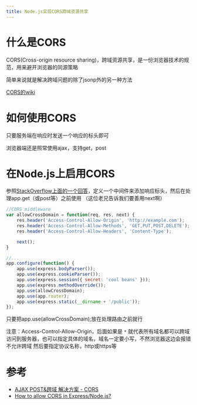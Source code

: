 ```yaml
---
title: Node.js实现CORS跨域资源共享
---
```


# 什么是CORS

CORS(Cross-origin resource sharing)，跨域资源共享，是一份浏览器技术的规范，用来避开浏览器的同源策略

简单来说就是解决跨域问题的除了jsonp外的另一种方法

[CORS的wiki][]

# 如何使用CORS

只要服务端在响应时发送一个响应的标头即可

浏览器端还是照常使用ajax，支持get，post

# 在Node.js上启用CORS

参照[StackOverflow上面的一个回答][How to allow CORS in Express/Node.js?]，定义一个中间件来添加响应标头，然后在处理app.get（或post等）之前使用
（这位老兄告诉我们要善用next啊）

```javascript
//CORS middleware
var allowCrossDomain = function(req, res, next) {
    res.header('Access-Control-Allow-Origin', 'http://example.com');
    res.header('Access-Control-Allow-Methods', 'GET,PUT,POST,DELETE');
    res.header('Access-Control-Allow-Headers', 'Content-Type');

    next();
}

//...
app.configure(function() {
    app.use(express.bodyParser());
    app.use(express.cookieParser());
    app.use(express.session({ secret: 'cool beans' }));
    app.use(express.methodOverride());
    app.use(allowCrossDomain);
    app.use(app.router);
    app.use(express.static(__dirname + '/public'));
});
```

只要把app.use(allowCrossDomain);放在处理路由之前就行

注意：Access-Control-Allow-Origin，后面如果是 `*` 就代表所有域名都可以跨域访问到服务器，也可以指定具体的域名，域名一定要小写，不然浏览器这边会报错不允许跨域
然后要指定协议名称，http或https等

# 参考

* [AJAX POST&跨域 解决方案 - CORS][]
* [How to allow CORS in Express/Node.js?][]




[CORS的wiki]: https://en.wikipedia.org/wiki/Cross-origin_resource_sharing
[How to allow CORS in Express/Node.js?]: http://stackoverflow.com/questions/7067966/how-to-allow-cors-in-express-node-js
[AJAX POST&跨域 解决方案 - CORS]: http://blog.csdn.net/suhenhappy/article/details/18043241
